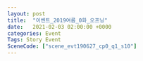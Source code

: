 ```yaml
---
layout: post
title:  "이벤트_2019여름_0화_오프닝"
date:   2021-02-03 02:00:00 +0000
categories: Event
Tags: Story Event
SceneCode: ["scene_evt190627_cp0_q1_s10"]
---
```

